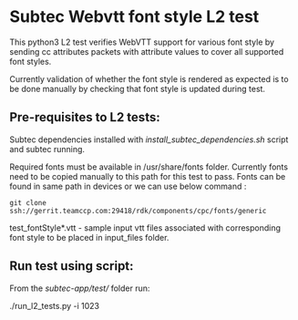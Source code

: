 # Subtec Webvtt font style L2 test

This python3 L2 test verifies WebVTT support for various font style by sending
cc attributes packets with attribute values to cover all supported font styles. 

Currently validation of whether the font style is rendered as expected is 
to be done manually by checking that font style is updated during test.

## Pre-requisites to L2 tests:

Subtec dependencies installed with *install_subtec_dependencies.sh* script
and subtec running.

Required fonts must be available in /usr/share/fonts folder. 
Currently fonts need to be copied manually to this path for this test to pass. 
Fonts can be found in same path in devices or we can use below command :

	git clone ssh://gerrit.teamccp.com:29418/rdk/components/cpc/fonts/generic

test_fontStyle*.vtt - sample input vtt files associated with corresponding
font style to be placed in input_files folder.

## Run test using script:

From the *subtec-app/test/* folder run:

./run_l2_tests.py -i 1023
